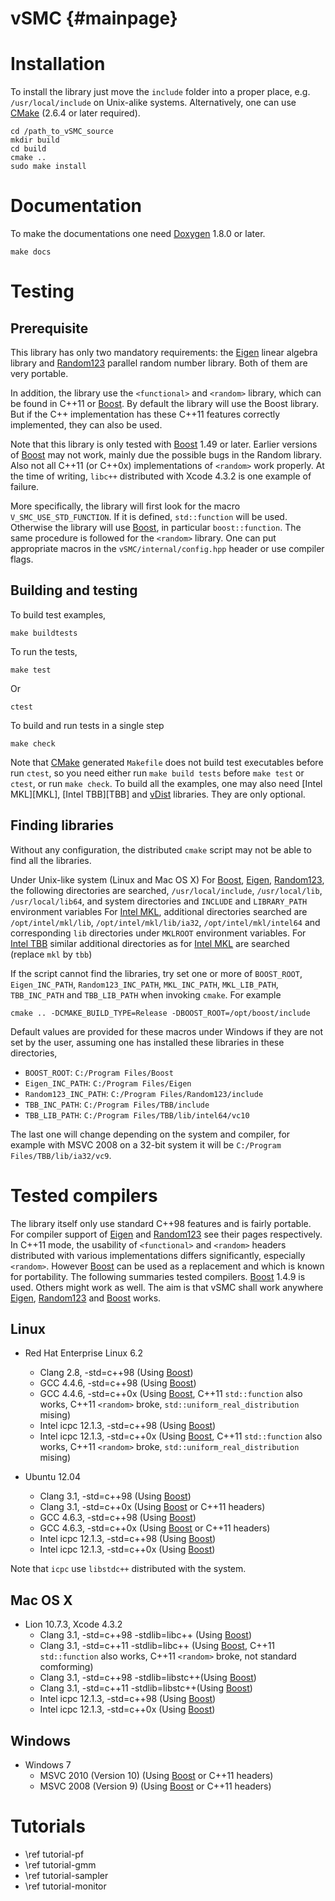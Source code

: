 vSMC {#mainpage}
================

# Installation

To install the library just move the `include` folder into a proper place,
e.g. `/usr/local/include` on Unix-alike systems. Alternatively, one can use
[CMake][CMake] (2.6.4 or later required).

    cd /path_to_vSMC_source 
    mkdir build
    cd build
    cmake ..
    sudo make install

# Documentation

To make the documentations one need [Doxygen][Doxygen] 1.8.0 or later.

    make docs

# Testing

## Prerequisite 

This library has only two mandatory requirements: the [Eigen][Eigen] linear
algebra library and [Random123][Random123] parallel random number library.
Both of them are very portable.

In addition, the library use the `<functional>` and `<random>` library, which
can be found in C++11 or [Boost][Boost]. By default the library will use the
Boost library. But if the C++ implementation has these C++11 features
correctly implemented, they can also be used.

Note that this library is only tested with [Boost][Boost] 1.49 or later.
Earlier versions of [Boost][Boost] may not work, mainly due the possible bugs
in the Random library. Also not all C++11 (or C++0x) implementations of
`<random>` work properly. At the time of writing, `libc++` distributed with
Xcode 4.3.2 is one example of failure.

More specifically, the library will first look for the macro
`V_SMC_USE_STD_FUNCTION`. If it is defined, `std::function` will be used.
Otherwise the library will use [Boost][Boost], in particular
`boost::function`. The same procedure is followed for the `<random>` library.
One can put appropriate macros in the `vSMC/internal/config.hpp` header or use
compiler flags.

## Building and testing

To build test examples,

    make buildtests

To run the tests,

    make test

Or

    ctest

To build and run tests in a single step

    make check

Note that [CMake][CMake] generated `Makefile` does not build test executables
before run `ctest`, so you need either run `make build tests` before `make
test` or `ctest`, or run `make check`. To build all the examples, one may also
need [Intel MKL][MKL], [Intel TBB][TBB] and [vDist][vDist] libraries. They are
only optional.

## Finding libraries

Without any configuration, the distributed `cmake` script may not be able to
find all the libraries.

Under Unix-like system (Linux and Mac OS X) For [Boost][Boost], [Eigen][Eigen],
[Random123][Random123], the following directories are searched,
`/usr/local/include`, `/usr/local/lib`, `/usr/local/lib64`, and system
directories and `INCLUDE` and `LIBRARY_PATH` environment variables For [Intel
MKL][Intel MKL], additional directories searched are `/opt/intel/mkl/lib`,
`/opt/intel/mkl/lib/ia32`, `/opt/intel/mkl/intel64` and corresponding `lib`
directories under `MKLROOT` environment variables. For [Intel TBB][Intel TBB]
similar additional directories as for [Intel MKL][Intel MKL] are searched
(replace `mkl` by `tbb`)

If the script cannot find the libraries, try set one or more of `BOOST_ROOT`,
`Eigen_INC_PATH`, `Random123_INC_PATH`, `MKL_INC_PATH`, `MKL_LIB_PATH`,
`TBB_INC_PATH` and `TBB_LIB_PATH` when invoking `cmake`. For example

    cmake .. -DCMAKE_BUILD_TYPE=Release -DBOOST_ROOT=/opt/boost/include

Default values are provided for these macros under Windows if they are not set
by the user, assuming one has installed these libraries in these directories,

- `BOOST_ROOT`: `C:/Program Files/Boost`
- `Eigen_INC_PATH`: `C:/Program Files/Eigen`
- `Random123_INC_PATH`: `C:/Program Files/Random123/include`
- `TBB_INC_PATH`: `C:/Program Files/TBB/include`
- `TBB_LIB_PATH`: `C:/Program Files/TBB/lib/intel64/vc10`

The last one will change depending on the system and compiler, for example
with MSVC 2008 on a 32-bit system it will be
 `C:/Program Files/TBB/lib/ia32/vc9`.

# Tested compilers

The library itself only use standard C++98 features and is fairly portable.
For compiler support of [Eigen][Eigen] and [Random123][Random123] see their
pages respectively. In C++11 mode, the usability of `<functional>` and
`<random>` headers distributed with various implementations differs
significantly, especially `<random>`. However [Boost][Boost] can be used as a
replacement and which is known for portability. The following summaries tested
compilers. [Boost][Boost] 1.4.9 is used. Others might work as well. The aim is
that vSMC shall work anywhere [Eigen][Eigen], [Random123][Random123] and
[Boost][Boost] works.

## Linux

- Red Hat Enterprise Linux 6.2
  * Clang 2.8, -std=c++98 (Using [Boost][Boost])
  * GCC 4.4.6, -std=c++98 (Using [Boost][Boost])
  * GCC 4.4.6, -std=c++0x (Using [Boost][Boost], C++11 `std::function` also
    works, C++11 `<random>` broke, `std::uniform_real_distribution` mising)
  * Intel icpc 12.1.3, -std=c++98 (Using [Boost][Boost])
  * Intel icpc 12.1.3, -std=c++0x (Using [Boost][Boost], C++11 `std::function` also works, C++11 `<random>` broke, `std::uniform_real_distribution` mising)

- Ubuntu 12.04
  * Clang 3.1, -std=c++98 (Using [Boost][Boost])
  * Clang 3.1, -std=c++0x (Using [Boost][Boost] or C++11 headers)
  * GCC 4.6.3, -std=c++98 (Using [Boost][Boost])
  * GCC 4.6.3, -std=c++0x (Using [Boost][Boost] or C++11 headers)
  * Intel icpc 12.1.3, -std=c++98 (Using [Boost][Boost])
  * Intel icpc 12.1.3, -std=c++0x (Using [Boost][Boost])

Note that `icpc` use `libstdc++` distributed with the system. 

## Mac OS X

- Lion 10.7.3, Xcode 4.3.2
  * Clang 3.1, -std=c++98 -stdlib=libc++ (Using [Boost][Boost])
  * Clang 3.1, -std=c++11 -stdlib=libc++ (Using [Boost][Boost], C++11
    `std::function` also works, C++11 `<random>` broke, not standard
    comforming)
  * Clang 3.1, -std=c++98 -stdlib=libstc++(Using [Boost][Boost])
  * Clang 3.1, -std=c++11 -stdlib=libstc++(Using [Boost][Boost])
  * Intel icpc 12.1.3, -std=c++98 (Using [Boost][Boost])
  * Intel icpc 12.1.3, -std=c++0x (Using [Boost][Boost])

## Windows

- Windows 7
  * MSVC 2010 (Version 10) (Using [Boost][Boost] or C++11 headers)
  * MSVC 2008 (Version 9) (Using [Boost][Boost] or C++11 headers)

[Boost]: http://www.boost.org/
[CMake]: http://www.cmake.org/
[Doxygen]: http://www.stack.nl/~dimitri/doxygen/manual.html
[Eigen]: http://eigen.tuxfamily.org/index.php
[Intel MKL]: http://software.intel.com/en-us/articles/intel-mkl/
[Random123]: http://www.thesalmons.org/john/random123/releases/latest/docs/index.html
[SMCTC]: http://www2.warwick.ac.uk/fac/sci/statistics/staff/academic-research/johansen/smctc/
[Intel TBB]: http://threadingbuildingblocks.org/
[vDist]: https://github.com/zhouyan/vDist/


# Tutorials

- \ref tutorial-pf
- \ref tutorial-gmm
- \ref tutorial-sampler
- \ref tutorial-monitor
